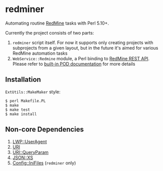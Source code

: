 # redminer

Automating routine [RedMine](http://www.redmine.org) tasks with Perl 5.10+.

Currently the project consists of two parts:

1. `redminer` script itself. For now it supports only creating projects with subprojects
from a given layout, but in the future it's aimed for various RedMine automation tasks
2. `WebService::Redmine` module, a Perl binding to [RedMine REST API](http://www.redmine.org/projects/redmine/wiki/Rest_api).
Please refer to [built-in POD documentation](../master/lib/WebService/Redmine.pm) for more details

## Installation

`ExtUtils::MakeMaker` style:

```shell
$ perl Makefile.PL
$ make
$ make test
$ make install
```

## Non-core Dependencies

1. [LWP::UserAgent](https://metacpan.org/pod/LWP::UserAgent)
2. [URI](https://metacpan.org/pod/URI)
3. [URI::QueryParam](https://metacpan.org/pod/URI::QueryParam)
4. [JSON::XS](https://metacpan.org/pod/JSON::XS)
5. [Config::IniFiles](https://metacpan.org/pod/Config::IniFiles) (`redminer` only)
